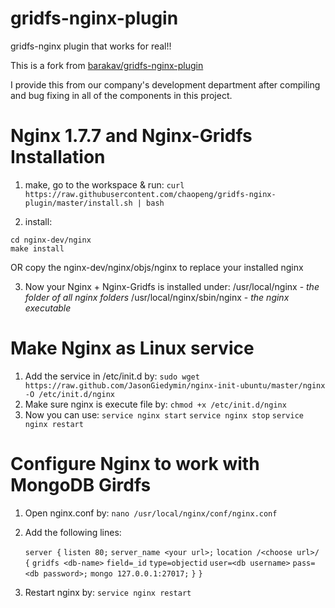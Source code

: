 gridfs-nginx-plugin
===================

gridfs-nginx plugin that works for real!!

This is a fork from [barakav/gridfs-nginx-plugin](https://github.com/barakav/gridfs-nginx-plugin)

I provide this from our company's development department
after compiling and bug fixing in all of the components in this project.

Nginx 1.7.7 and Nginx-Gridfs Installation
===================================

1. make, go to the workspace & run: 
`curl https://raw.githubusercontent.com/chaopeng/gridfs-nginx-plugin/master/install.sh | bash`

2. install: 
```{bash}
cd nginx-dev/nginx
make install
```
OR copy the nginx-dev/nginx/objs/nginx to replace your installed nginx

3. Now your Nginx + Nginx-Gridfs is installed under: 
/usr/local/nginx - *the folder of all nginx folders*
/usr/local/nginx/sbin/nginx - *the nginx executable*

Make Nginx as Linux service
===========================
1. Add the service in /etc/init.d by: 
`sudo wget https://raw.github.com/JasonGiedymin/nginx-init-ubuntu/master/nginx -O /etc/init.d/nginx`
2. Make sure nginx is execute file by: 
`chmod +x /etc/init.d/nginx`
3. Now you can use: 
  `service nginx start`
  `service nginx stop`
  `service nginx restart`


Configure Nginx to work with MongoDB Girdfs
===========================================
1. Open nginx.conf by: 
`nano /usr/local/nginx/conf/nginx.conf`
2. Add the following lines: 
	
	`server {`
		`listen 80;`
		`server_name <your url>;` 
		`location /<choose url>/ {`
		`gridfs <db-name>`
			`field=_id`
			`type=objectid`
			`user=<db username>`
			`pass=<db password>;`
		`mongo 127.0.0.1:27017;`
		`}`
	`}`

3. Restart nginx by: 
`service nginx restart`

